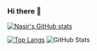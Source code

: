 ### Hi there 👋
[![Nasir's GitHub stats](https://github-readme-stats.vercel.app/api?username=nasirsabbir07&theme=dark)](https://github.com/anuraghazra/github-readme-stats)

[![Top Langs](https://github-readme-stats.vercel.app/api/top-langs/?username=nasirsabbir07&theme=dark&layout=donut)](https://github.com/anuraghazra/github-readme-stats)
![GitHub Stats](https://streak-stats.demolab.com?user=nasirsabbir07&theme=default&hide_border=true)

<!--
**nasirsabbir07/nasirsabbir07** is a ✨ _special_ ✨ repository because its `README.md` (this file) appears on your GitHub profile.

Here are some ideas to get you started:

- 🔭 I’m currently working on ...
- 🌱 I’m currently learning ...
- 👯 I’m looking to collaborate on ...
- 🤔 I’m looking for help with ...
- 💬 Ask me about ...
- 📫 How to reach me: ...
- 😄 Pronouns: ...
- ⚡ Fun fact: ...
-->
